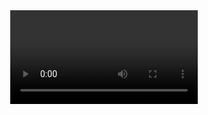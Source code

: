 <html>
<head>
<title> Video</title>
<style>
html{text-align:center;}
</style> </head>
<body>
<video>
  <video src="https://www.youtube.com/watch?v=V2uEfVU5o2s"> 
<video src="https://www.youtube.com/watch?v=yzMoVPw9oQo&list=RDCMUCV4BCib3WWTxOcRNiEcikkg&index=1">
